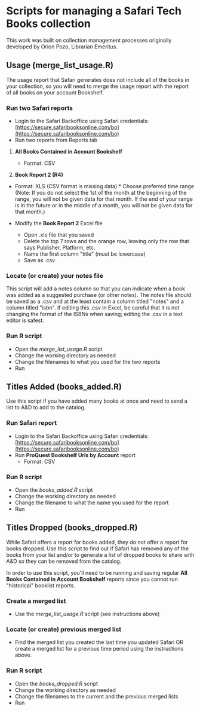 # Scripts for managing a Safari Tech Books collection
This work was built on collection management processes originally developed by Orion Pozo, Librarian Emeritus.

## Usage (merge_list_usage.R)
The usage report that Safari generates does not include all of the books in your collection, so you will need to merge the usage report with the report of all books on your account Bookshelf.
### Run two Safari reports
* Login to the Safari Backoffice using Safari credentials: [https://secure.safaribooksonline.com/bo](https://secure.safaribooksonline.com/bo)
* Run two reports from Reports tab

 1. **All Books Contained in Account Bookshelf**
    * Format: CSV

 2. **Book Report 2 (R4)**
   * Format: XLS (CSV format is missing data)
    * Choose preferred time range (Note: If you do not select the 1st of the month at the beginning of the range, you will not be given data for that month. If the end of your range is in the future or in the middle of a month, you will not be given data for that month.)

* Modify the **Book Report 2** Excel file
  * Open .xls file that you saved
  * Delete the top 7 rows and the orange row, leaving only the row that says Publisher, Platform, etc.
  * Name the first column "title" (must be lowercase)
  * Save as .csv

### Locate (or create) your notes file
This script will add a notes column so that you can indicate when a book was added as a suggested purchase (or other notes). The notes file should be saved as a .csv and at the least contain a column titled "notes" and a column titled "isbn". If editing this .csv in Excel, be careful that it is not changing the format of the ISBNs when saving; editing the .csv in a text editor is safest.


### Run R script
* Open the *merge_list_usage.R* script
* Change the working directory as needed
* Change the filenames to what you used for the two reports
* Run

## Titles Added (books_added.R)
Use this script if you have added many books at once and need to send a list to A&D to add to the catalog.
### Run Safari report
* Login to the Safari Backoffice using Safari credentials: [https://secure.safaribooksonline.com/bo](https://secure.safaribooksonline.com/bo)
* Run **ProQuest Bookshelf Urls by Account** report
  * Format: CSV

### Run R script
* Open the *books_added.R* script
* Change the working directory as needed
* Change the filename to what the name you used for the report
* Run


## Titles Dropped (books_dropped.R)
While Safari offers a report for books added, they do not offer a report for books dropped. Use this script to find out if Safari has removed any of the books from your list and/or to generate a list of dropped books to share with A&D so they can be removed from the catalog.

In order to use this script, you'll need to be running and saving regular **All Books Contained in Account Bookshelf** reports since you cannot run "historical" booklist reports.
### Create a merged list
* Use the *merge_list_usage.R* script (see instructions above)

### Locate (or create) previous merged list
* Find the merged list you created the last time you updated Safari OR create a merged list for a previous time period using the instructions above.

### Run R script
* Open the *books_dropped.R* script
* Change the working directory as needed
* Change the filenames to the current and the previous merged lists
* Run
